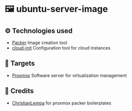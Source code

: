 # 🖼️ ubuntu-server-image

## ⚙️ Technologies used
- [Packer](https://www.packer.io/) Image creation tool
- [cloud-init](https://cloudinit.readthedocs.io/en/latest/) Configuration tool for cloud instances

## 🎯 Targets
- [Proxmox](https://www.proxmox.com/en/proxmox-ve) Software server for virtualization management

## 👏 Credits
- [ChristianLempa](https://github.com/ChristianLempa/boilerplates) for proxmox packer boilerplates